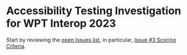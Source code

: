 # Accessibility Testing Investigation for WPT Interop 2023 

Start by reviewing the [open Issues list](https://github.com/web-platform-tests/interop-2023-accessibility-testing/issues), in particular, [Issue #3 Scoring Criteria](https://github.com/web-platform-tests/interop-2023-accessibility-testing/issues/3).
